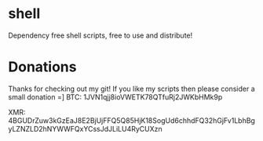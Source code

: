 # shell
Dependency free shell scripts, free to use and distribute!

# Donations
 Thanks for checking out my git! If you like my scripts then please consider a small donation =] 
BTC:
1JVN1qjj8ioVWETK78QTfuRj2JWKbHMk9p

XMR:
4BGUDrZuw3kGzEaJ8E2BjUjFFQ5Q85HjK18SogUd6chhdFQ32hGjFv1LbhBgyLZNZLD2hNYWWFQxYCssJdJLiLU4RyCUXzn
